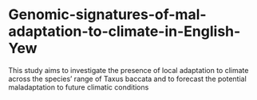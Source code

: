 # Genomic-signatures-of-mal-adaptation-to-climate-in-English-Yew
This study aims to investigate the presence of local adaptation to climate across the species’ range of Taxus baccata and to forecast the potential maladaptation to future climatic conditions
